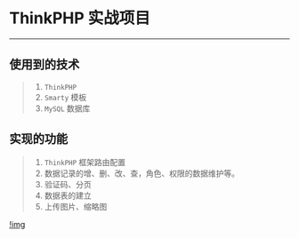 # ThinkPHP 实战项目

---

## 使用到的技术

>1. `ThinkPHP`
>2. `Smarty` 模板
>3. `MySQL` 数据库

## 实现的功能

>1. `ThinkPHP` 框架路由配置
>2. 数据记录的增、删、改、查，角色、权限的数据维护等。
>3. 验证码、分页
>4. 数据表的建立
>5. 上传图片、缩略图

[!img](https://github.com/accforgit/PHP-Project/blob/master/Thinkphp-project-OA/thinphp.png)
